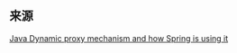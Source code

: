 ## 来源
[Java Dynamic proxy mechanism and how Spring is using it](https://medium.com/@spac.valentin/java-dynamic-proxy-mechanism-and-how-spring-is-using-it-93756fc707d5)



